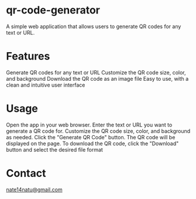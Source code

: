 # qr-code-generator
A simple web application that allows users to generate QR codes for any text or URL.

# Features
Generate QR codes for any text or URL
Customize the QR code size, color, and background
Download the QR code as an image file 
Easy to use, with a clean and intuitive user interface

# Usage
Open the app in your web browser.
Enter the text or URL you want to generate a QR code for.
Customize the QR code size, color, and background as needed.
Click the "Generate QR Code" button.
The QR code will be displayed on the page.
To download the QR code, click the "Download" button and select the desired file format 


# Contact
nate14natu@gmail.com
